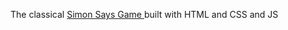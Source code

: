 The classical <a href="https://en.wikipedia.org/wiki/Simon_Says" > Simon Says Game </a> built with HTML and CSS and JS
